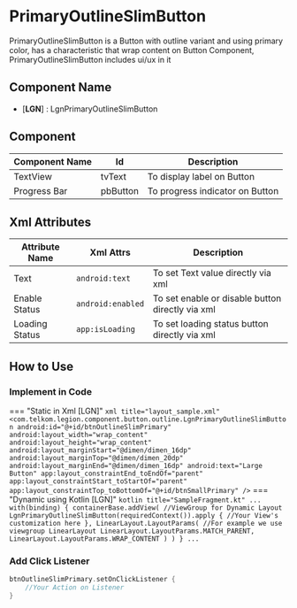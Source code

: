 # PrimaryOutlineSlimButton

PrimaryOutlineSlimButton is a Button with outline variant and using primary color, has a characteristic that wrap content on Button Component,  PrimaryOutlineSlimButton includes ui/ux in it

## Component Name

* [**LGN**] : LgnPrimaryOutlineSlimButton

## Component

|Component Name|Id|Description|
|---|---|---|
|TextView|tvText|To display label on Button|
|Progress Bar|pbButton|To progress indicator on Button|

## Xml Attributes

|Attribute Name|Xml Attrs|Description|
|---|---|---|
|Text|`android:text`|To set Text value directly via xml|
|Enable Status|`android:enabled`|To set enable or disable button directly via xml|
|Loading Status|`app:isLoading`|To set loading status button directly via xml|

## How to Use

### Implement in Code

=== "Static in Xml [LGN]"
    ``` xml title="layout_sample.xml"
    <com.telkom.legion.component.button.outline.LgnPrimaryOutlineSlimButton
            android:id="@+id/btnOutlineSlimPrimary"
            android:layout_width="wrap_content"
            android:layout_height="wrap_content"
            android:layout_marginStart="@dimen/dimen_16dp"
            android:layout_marginTop="@dimen/dimen_20dp"
            android:layout_marginEnd="@dimen/dimen_16dp"
            android:text="Large Button"
            app:layout_constraintEnd_toEndOf="parent"
            app:layout_constraintStart_toStartOf="parent"
            app:layout_constraintTop_toBottomOf="@+id/btnSmallPrimary" />
    ```
=== "Dynamic using Kotlin [LGN]"
    ``` kotlin title="SampleFragment.kt"
    ...
    with(binding) {
        containerBase.addView( //ViewGroup for Dynamic Layout
            LgnPrimaryOutlineSlimButton(requiredContext()).apply {
                //Your View's customization here
            },
            LinearLayout.LayoutParams( //For example we use viewgroup LinearLayout
                LinearLayout.LayoutParams.MATCH_PARENT,
                LinearLayout.LayoutParams.WRAP_CONTENT
            )
        )
    }
    ...
    ```

### Add Click Listener

```kotlin title="SampleFragment.kt"
btnOutlineSlimPrimary.setOnClickListener {
    //Your Action on Listener
}
```
